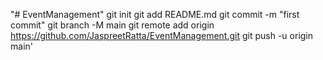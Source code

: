 "# EventManagement"  git init git add README.md git commit -m "first commit" git branch -M main git remote add origin https://github.com/JaspreetRatta/EventManagement.git git push -u origin main'
